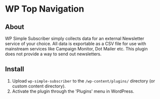 # WP Top Navigation

## About
WP Simple Subscriber simply collects data for an external Newsletter service of your choice. All data is exportable as a CSV file for use with mainstream services like Campaign Monitor, Dot Mailer etc. This plugin does not provide a way to send out newsletters.

## Install
1. Upload `wp-simple-subscriber` to the `/wp-content/plugins/` directory (or custom content directory).
1. Activate the plugin through the 'Plugins' menu in WordPress.
